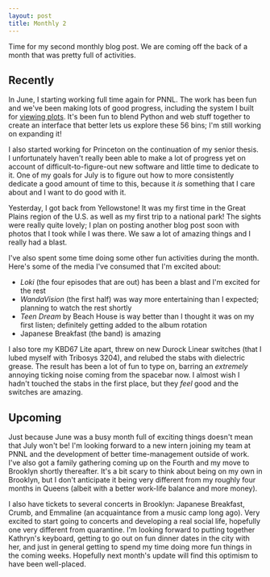 ```yaml
---
layout: post
title: Monthly 2
---
```


Time for my second monthly blog post. We are coming off the back of a month that
was pretty full of activities.

## Recently

In June, I starting working full time again for PNNL. The work has been fun and
we've been making lots of good progress, including the system I built for
[viewing plots][plots]. It's been fun to blend Python and web stuff together to
create an interface that better lets us explore these 56 bins; I'm still working
on expanding it!

I also started working for Princeton on the continuation of my senior thesis. I
unfortunately haven't really been able to make a lot of progress yet on account
of difficult-to-figure-out new software and little time to dedicate to it. One
of my goals for July is to figure out how to more consistently dedicate a good
amount of time to this, because it _is_ something that I care about and I want
to do good with it.

Yesterday, I got back from Yellowstone! It was my first time in the Great Plains
region of the U.S. as well as my first trip to a national park! The sights were
really quite lovely; I plan on posting another blog post soon with photos that I
took while I was there. We saw a lot of amazing things and I really had a blast.

I've also spent some time doing some other fun activities during the month.
Here's some of the media I've consumed that I'm excited about:
- _Loki_ (the four episodes that are out) has been a blast and I'm excited for
  the rest
- _WandaVision_ (the first half) was way more entertaining than I expected;
  planning to watch the rest shortly
- _Teen Dream_ by Beach House is way better than I thought it was on my first
  listen; definitely getting added to the album rotation
- Japanese Breakfast (the band) is amazing

I also tore my KBD67 Lite apart, threw on new Durock Linear switches (that I
lubed myself with Tribosys 3204), and relubed the stabs with dielectric grease.
The result has been a lot of fun to type on, barring an _extremely_ annoying
ticking noise coming from the spacebar now. I almost wish I hadn't touched the
stabs in the first place, but they _feel_ good and the switches are amazing.

## Upcoming

Just because June was a busy month full of exciting things doesn't mean that
July won't be! I'm looking forward to a new intern joining my team at PNNL and
the development of better time-management outside of work. I've also got a
family gathering coming up on the Fourth and my move to Brooklyn shortly
thereafter. It's a bit scary to think about being on my own in Brooklyn, but I
don't anticipate it being very different from my roughly four months in Queens
(albeit with a better work-life balance and more money).

I also have tickets to several concerts in Brooklyn: Japanese Breakfast, Crumb,
and Emmaline (an acquaintance from a music camp long ago). Very excited to start
going to concerts and developing a real social life, hopefully one very
different from quarantine. I'm looking forward to putting together Kathryn's
keyboard, getting to go out on fun dinner dates in the city with her, and just
in general getting to spend my time doing more fun things in the coming weeks.
Hopefully next month's update will find this optimism to have been well-placed.


[plots]: https://cmhainje.github.io/b2-interactive-plots/
